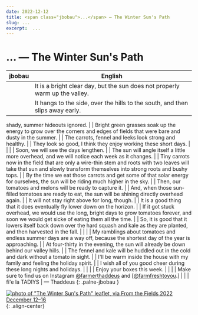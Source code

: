 ```yaml
---
date: 2022-12-12
title: <span class="jbobau">...</span> — The Winter Sun's Path
slug: ...
excerpt:  ...
---
```


# <span class="jbobau">...</span> — The Winter Sun's Path

| jbobau | English
|-|-
|  | It is a bright clear day, but the sun does not properly warm up the valley.
|  | It hangs to the side, over the hills to the south, and then slips away early.
shady, summer hideouts ignored.
|  | Bright green grasses soak up the energy to grow over the corners and edges of fields that were bare and dusty in the summer.
|  | The carrots, fennel and leeks look strong and healthy.
|  | They look so good, I think they enjoy working these short days.
|  | 
|  | Soon, we will see the days lengthen.
|  | The sun will angle itself a little more overhead, and we will notice each week as it changes.
|  | Tiny carrots now in the field that are only a wire-thin stem and roots with two leaves will take that sun and slowly transform themselves into strong roots and bushy tops.
|  | By the time we eat those carrots and get some of that solar energy for ourselves, the sun will be riding much higher in the sky.
|  | Then, our tomatoes and melons will be ready to capture it.
|  | And, when those sun-filled tomatoes are ready to eat, the sun will be shining directly overhead again.
|  | It will not stay right above for long, though.
|  | It is a good thing that it does eventually fly lower down on the horizon.
|  | If it got stuck overhead, we would use the long, bright days to grow tomatoes forever, and soon we would get sicke of eating them all the time.
|  | So, it is good that it lowers itself back down over the hard squash and kale as they are planted, and then harvested in the fall.
|  | 
|  | My ramblings about tomatoes and endless summer days are a way off, because the shortest day of the year is approaching.
|  | At four-thirty in the evening, the sun will already be down behind our valley hills.
|  | The fennel and kale will be huddled out in the cold and dark without a tomato in sight.
|  | I'll be warm inside the house with my family and feeling the holiday spirit.
|  | I wish all of you good cheer during these long nights and holidays.
|  | 
|  | Enjoy your boxes this week.
|  | 
|  | Make sure to find us on Instagram [@farmerthaddeus] and \[[@farmfreshtoyou].\]
|  | 
| fi'e la TADIYS | — Thaddeus
{: .palne-jbobau }

[![photo of "The Winter Sun's Path" leaflet, via _From the Fields_ 2022 December 12–16](https://i.imgur.com/DnBATIR.jpg)](https://i.imgur.com/DnBATIR.jpg){: .align-center}

[@farmerthaddeus]: https://instagram.com/farmerthaddeus
[@farmfreshtoyou]: https://instagram.com/farmfreshtoyou

